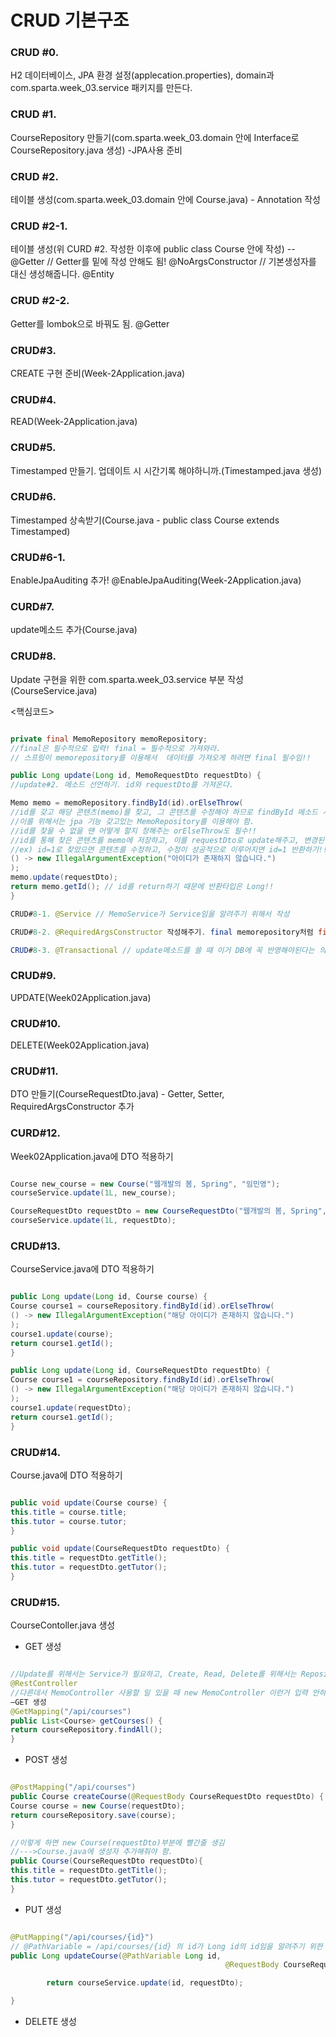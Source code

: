 # CRUD 기본구조

### CRUD #0.

H2 데이터베이스, JPA 환경 설정(applecation.properties), domain과 com.sparta.week_03.service 패키지를 만든다.

### CRUD #1.

CourseRepository 만들기(com.sparta.week_03.domain 안에 Interface로 CourseRepository.java 생성) -JPA사용 준비

### CRUD #2.

테이블 생성(com.sparta.week_03.domain 안에 Course.java) - Annotation 작성

### CRUD #2-1.

테이블 생성(위 CURD #2. 작성한 이후에 public class Course 안에 작성)
--@Getter // Getter를 밑에 작성 안해도 됨!
@NoArgsConstructor // 기본생성자를 대신 생성해줍니다.
@Entity

### CRUD #2-2.

Getter를 lombok으로 바꿔도 됨. @Getter

### CRUD#3.

CREATE 구현 준비(Week-2Application.java)

### CRUD#4.

READ(Week-2Application.java)

### CRUD#5.

Timestamped 만들기. 업데이트 시 시간기록 해야하니까.(Timestamped.java 생성)

### CRUD#6.

Timestamped 상속받기(Course.java - public class Course extends Timestamped)

### CRUD#6-1.

EnableJpaAuditing 추가! @EnableJpaAuditing(Week-2Application.java)

### CURD#7.

update메소드 추가(Course.java)

### CRUD#8.

Update 구현을 위한 com.sparta.week_03.service 부분 작성(CourseService.java)

<핵심코드>

```java

private final MemoRepository memoRepository; 
//final은 필수적으로 입력! final = 필수적으로 가져와라.
// 스프링이 memorepository를 이용해서  데이터를 가져오게 하려면 final 필수임!!

public Long update(Long id, MemoRequestDto requestDto) { 
//update#2. 메소드 선언하기. id와 requestDto를 가져온다.

Memo memo = memoRepository.findById(id).orElseThrow( 
//id를 갖고 해당 콘텐츠(memo)를 찾고, 그 콘텐츠를 수정해야 하므로 findById 메소드 사용.
//이를 위해서는 jpa 기능 갖고있는 MemoRepository를 이용해야 함.
//id를 찾을 수 없을 땐 어떻게 할지 정해주는 orElseThrow도 필수!!
//id를 통해 찾은 콘텐츠를 memo에 저장하고, 이를 requestDto로 update해주고, 변경된 memo의 id값을 반환해준다!!
//ex) id=1로 찾았으면 콘텐츠를 수정하고, 수정이 성공적으로 이루어지면 id=1 반환하기!!
() -> new IllegalArgumentException("아이디가 존재하지 않습니다.")
);
memo.update(requestDto);
return memo.getId(); // id를 return하기 때문에 반환타입은 Long!!
}

CRUD#8-1. @Service // MemoService가 Service임을 알려주기 위해서 작성

CRUD#8-2. @RequiredArgsConstructor 작성해주기. final memorepository처럼 final 입력된 것이 있으면 반드시 작성.

CRUD#8-3. @Transactional // update메소드를 쓸 때 이거 DB에 꼭 반영해야된다는 의미에서 쓰는것!!
```

### CRUD#9.

UPDATE(Week02Application.java)

### CRUD#10.

DELETE(Week02Application.java)

### CRUD#11.

DTO 만들기(CourseRequestDto.java) - Getter, Setter, RequiredArgsConstructor 추가

### CURD#12.

Week02Application.java에 DTO 적용하기

```java

Course new_course = new Course("웹개발의 봄, Spring", "임민영");
courseService.update(1L, new_course);

CourseRequestDto requestDto = new CourseRequestDto("웹개발의 봄, Spring", "임민영");
courseService.update(1L, requestDto);
```

### CRUD#13.

CourseService.java에 DTO 적용하기

```java

public Long update(Long id, Course course) {
Course course1 = courseRepository.findById(id).orElseThrow(
() -> new IllegalArgumentException("해당 아이디가 존재하지 않습니다.")
);
course1.update(course);
return course1.getId();
}

public Long update(Long id, CourseRequestDto requestDto) {
Course course1 = courseRepository.findById(id).orElseThrow(
() -> new IllegalArgumentException("해당 아이디가 존재하지 않습니다.")
);
course1.update(requestDto);
return course1.getId();
}
```

### CRUD#14.

Course.java에 DTO 적용하기

```java

public void update(Course course) {
this.title = course.title;
this.tutor = course.tutor;
}

public void update(CourseRequestDto requestDto) {
this.title = requestDto.getTitle();
this.tutor = requestDto.getTutor();
}
```

### CRUD#15.

CourseContoller.java 생성

- GET 생성

```java

//Update를 위해서는 Service가 필요하고, Create, Read, Delete를 위해서는 Repository가 필요함.
@RestController 
//다른데서 MemoController 사용할 일 있을 때 new MemoController 이런거 입력 안하도록 만들어줌.
—GET 생성
@GetMapping("/api/courses")
public List<Course> getCourses() {
return courseRepository.findAll();
}
```

- POST 생성

```java

@PostMapping("/api/courses")
public Course createCourse(@RequestBody CourseRequestDto requestDto) {
Course course = new Course(requestDto);
return courseRepository.save(course);
}

//이렇게 하면 new Course(requestDto)부분에 빨간줄 생김
//--->Course.java에 생성자 추가해줘야 함.
public Course(CourseRequestDto requestDto){
this.title = requestDto.getTitle();
this.tutor = requestDto.getTutor();
}
```

- PUT 생성

```java

@PutMapping("/api/courses/{id}")
// @PathVariable = /api/courses/{id} 의 id가 Long id의 id임을 알려주기 위한 것!!
public Long updateCourse(@PathVariable Long id, 
												@RequestBody CourseRequestDto requestDto) {

		return courseService.update(id, requestDto);

}
```

- DELETE 생성